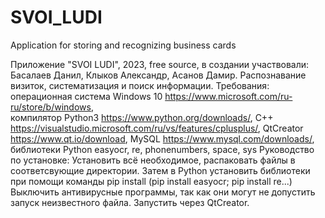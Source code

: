 # SVOI_LUDI
Application for storing and recognizing business cards


Приложение "SVOI LUDI", 2023, free source, в создании участвовали: Басалаев Данил, Клыков Александр, Асанов Дамир.
Распознавание визиток, систематизация и поиск информации.
Требования:
 операционная система Windows 10 https://www.microsoft.com/ru-ru/store/b/windows,  
 компилятор Python3 https://www.python.org/downloads/,
 C++ https://visualstudio.microsoft.com/ru/vs/features/cplusplus/,
 QtCreator https://www.qt.io/download,
 MySQL https://www.mysql.com/downloads/,
 библиотеки Python easyocr, re, phonenumbers, space, sys
Руководство по установке: Установить всё необходимое, распаковать файлы в соответсвующие директории.
Затем в Python установить библиотеки при помощи команды pip install (pip install easyocr; pip install re...)
Выключить антивирусные программы, так как они могут не допустить запуск неизвестного файла.
Запустить через QtCreator. 
